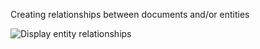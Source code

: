 Creating relationships between documents and/or entities

![Display entity relationships](http://g.recordit.co/b2cvkmneEl.gif)